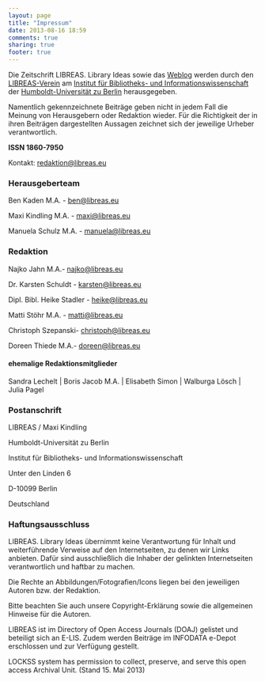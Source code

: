```yaml
---
layout: page
title: "Impressum"
date: 2013-08-16 18:59
comments: true
sharing: true
footer: true
---
```

Die Zeitschrift LIBREAS. Library Ideas sowie das [Weblog](http://libreas.wordpress.com/) werden durch den [LIBREAS-Verein](http://libreas-verein.eu/) am [Institut für Bibliotheks- und Informationswissenschaft](http://www.ibi.hu-berlin.de) der [Humboldt-Universität zu Berlin](http://www.hu-berlin.de) herausgegeben.

Namentlich gekennzeichnete Beiträge geben nicht in jedem Fall die Meinung von Herausgebern oder Redaktion wieder. Für die Richtigkeit der in ihren Beiträgen dargestellten Aussagen zeichnet sich der jeweilige Urheber verantwortlich.

**ISSN 1860-7950**

Kontakt: redaktion@libreas.eu

### Herausgeberteam

Ben Kaden M.A. - ben@libreas.eu

Maxi Kindling M.A. - maxi@libreas.eu

Manuela Schulz M.A. - manuela@libreas.eu

### Redaktion

Najko Jahn M.A.- najko@libreas.eu

Dr. Karsten Schuldt - karsten@libreas.eu

Dipl. Bibl. Heike Stadler - heike@libreas.eu

Matti Stöhr M.A. - matti@libreas.eu

Christoph Szepanski- christoph@libreas.eu

Doreen Thiede M.A.- doreen@libreas.eu

#### ehemalige Redaktionsmitglieder   	 

Sandra Lechelt | Boris Jacob M.A. | Elisabeth Simon | Walburga Lösch | Julia Pagel 
 	 
### Postanschrift

LIBREAS / Maxi Kindling

Humboldt-Universität zu Berlin

Institut für Bibliotheks- und Informationswissenschaft

Unter den Linden 6

D-10099 Berlin

Deutschland

### Haftungsausschluss

LIBREAS. Library Ideas übernimmt keine Verantwortung für Inhalt und weiterführende Verweise auf den Internetseiten, zu denen wir Links anbieten. Dafür sind ausschließlich die Inhaber der gelinkten Internetseiten verantwortlich und haftbar zu machen.

Die Rechte an Abbildungen/Fotografien/Icons liegen bei den jeweiligen Autoren bzw. der Redaktion.

Bitte beachten Sie auch unsere Copyright-Erklärung sowie die allgemeinen Hinweise für die Autoren.

LIBREAS ist im Directory of Open Access Journals (DOAJ) gelistet und beteiligt sich an E-LIS. Zudem werden Beiträge im INFODATA e-Depot erschlossen und zur Verfügung gestellt.


LOCKSS system has permission to collect, preserve, and serve this open access Archival Unit. 
(Stand 15. Mai 2013)




